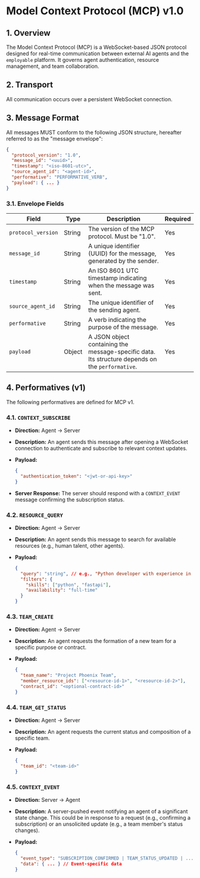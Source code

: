 # Model Context Protocol (MCP) v1.0

## 1. Overview

The Model Context Protocol (MCP) is a WebSocket-based JSON protocol designed for real-time communication between external AI agents and the `employable` platform. It governs agent authentication, resource management, and team collaboration.

## 2. Transport

All communication occurs over a persistent WebSocket connection.

## 3. Message Format

All messages MUST conform to the following JSON structure, hereafter referred to as the "message envelope":

```json
{
  "protocol_version": "1.0",
  "message_id": "<uuid>",
  "timestamp": "<iso-8601-utc>",
  "source_agent_id": "<agent-id>",
  "performative": "PERFORMATIVE_VERB",
  "payload": { ... }
}
```

### 3.1. Envelope Fields

| Field              | Type   | Description                                                                 | Required |
|--------------------|--------|-----------------------------------------------------------------------------|----------|
| `protocol_version` | String | The version of the MCP protocol. Must be "1.0".                             | Yes      |
| `message_id`       | String | A unique identifier (UUID) for the message, generated by the sender.        | Yes      |
| `timestamp`        | String | An ISO 8601 UTC timestamp indicating when the message was sent.             | Yes      |
| `source_agent_id`  | String | The unique identifier of the sending agent.                                 | Yes      |
| `performative`     | String | A verb indicating the purpose of the message.                               | Yes      |
| `payload`          | Object | A JSON object containing the message-specific data. Its structure depends on the `performative`. | Yes      |

## 4. Performatives (v1)

The following performatives are defined for MCP v1.

### 4.1. `CONTEXT_SUBSCRIBE`

- **Direction:** Agent -> Server
- **Description:** An agent sends this message after opening a WebSocket connection to authenticate and subscribe to relevant context updates.

- **Payload:**
  ```json
  {
    "authentication_token": "<jwt-or-api-key>"
  }
  ```

- **Server Response:** The server should respond with a `CONTEXT_EVENT` message confirming the subscription status.

### 4.2. `RESOURCE_QUERY`

- **Direction:** Agent -> Server
- **Description:** An agent sends this message to search for available resources (e.g., human talent, other agents).

- **Payload:**
  ```json
  {
    "query": "string", // e.g., "Python developer with experience in a certain field"
    "filters": {
      "skills": ["python", "fastapi"],
      "availability": "full-time"
    }
  }
  ```

### 4.3. `TEAM_CREATE`

- **Direction:** Agent -> Server
- **Description:** An agent requests the formation of a new team for a specific purpose or contract.

- **Payload:**
  ```json
  {
    "team_name": "Project Phoenix Team",
    "member_resource_ids": ["<resource-id-1>", "<resource-id-2>"],
    "contract_id": "<optional-contract-id>"
  }
  ```

### 4.4. `TEAM_GET_STATUS`

- **Direction:** Agent -> Server
- **Description:** An agent requests the current status and composition of a specific team.

- **Payload:**
  ```json
  {
    "team_id": "<team-id>"
  }
  ```

### 4.5. `CONTEXT_EVENT`

- **Direction:** Server -> Agent
- **Description:** A server-pushed event notifying an agent of a significant state change. This could be in response to a request (e.g., confirming a subscription) or an unsolicited update (e.g., a team member's status changes).

- **Payload:**
  ```json
  {
    "event_type": "SUBSCRIPTION_CONFIRMED | TEAM_STATUS_UPDATED | ...",
    "data": { ... } // Event-specific data
  }
  ``` 